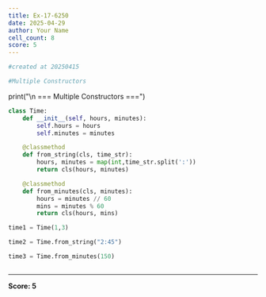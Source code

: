 ```yaml
---
title: Ex-17-6250
date: 2025-04-29
author: Your Name
cell_count: 8
score: 5
---
```


```python
#created at 20250415
```


```python
#Multiple Constructors
```
print("\n === Multiple Constructors ===")

```python
class Time:
    def __init__(self, hours, minutes):
        self.hours = hours
        self.minutes = minutes

    @classmethod
    def from_string(cls, time_str):
        hours, minutes = map(int,time_str.split(':'))
        return cls(hours, minutes)

    @classmethod 
    def from_minutes(cls, minutes):
        hours = minutes // 60
        mins = minutes % 60
        return cls(hours, mins)

```


```python
time1 = Time(1,3)
```


```python
time2 = Time.from_string("2:45")
```


```python
time3 = Time.from_minutes(150)
```


```python

```


---
**Score: 5**